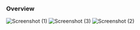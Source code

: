 ### Overview

![Screenshot (1)](https://user-images.githubusercontent.com/106424708/219932271-75eb71f4-8755-41a2-b74e-368479dbf8ac.png)
![Screenshot (3)](https://user-images.githubusercontent.com/106424708/219932274-cffcd701-59c4-4b96-bff1-059e75d9afd4.png)
![Screenshot (2)](https://user-images.githubusercontent.com/106424708/219932275-18038e31-b165-40bd-bcf4-c14d9a10fc7c.png)

